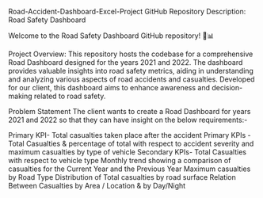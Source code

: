 Road-Accident-Dashboard-Excel-Project
GitHub Repository Description: Road Safety Dashboard

Welcome to the Road Safety Dashboard GitHub repository! 🚦📊

Project Overview:
This repository hosts the codebase for a comprehensive Road Dashboard designed for the years 2021 and 2022. The dashboard provides valuable insights into road safety metrics, aiding in understanding and analyzing various aspects of road accidents and casualties. Developed for our client, this dashboard aims to enhance awareness and decision-making related to road safety.

Problem Statement
The client wants to create a Road Dashboard for years 2021 and 2022 so that they can have insight on the below requirements:-

Primary KPI- Total casualties taken place after the accident
Primary KPIs - Total Casualties & percentage of total with respect to accident severity and maximum casualties by type of vehicle
Secondary KPIs- Total Casualties with respect to vehicle type
Monthly trend showing a comparison of casualties for the Current Year and the Previous Year
Maximum casualties by Road Type
Distribution of Total casualties by road surface
Relation Between Casualties by Area / Location & by Day/Night
